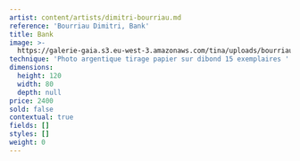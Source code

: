 ```yaml
---
artist: content/artists/dimitri-bourriau.md
reference: 'Bourriau Dimitri, Bank'
title: Bank
image: >-
  https://galerie-gaia.s3.eu-west-3.amazonaws.com/tina/uploads/bourriau-dimitri/dimitribourriau_bank_2017.jpg
technique: 'Photo argentique tirage papier sur dibond 15 exemplaires '
dimensions:
  height: 120
  width: 80
  depth: null
price: 2400
sold: false
contextual: true
fields: []
styles: []
weight: 0
---
```


